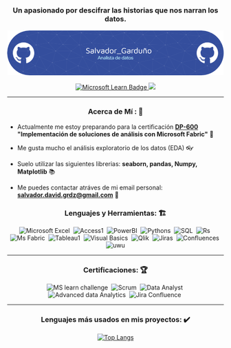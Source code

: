 
<div id="header" align="center">
  <h1 align="center">  </h1>
  <h3 align="center"> Un apasionado por descifrar las historias que nos narran los datos.</h3>
  
  ![Banner Portfolio](Banner_Portfolio.png)

<div id="badges" align="center">
  <a href="https://learn.microsoft.com/es-mx/users/salvadordavidgarduorodrguez-2279/" target="_blank">
    <img src="https://img.shields.io/badge/Mi%20perfil%20-%20wew?style=for-the-badge&logo=Microsoft&label=Microsoft%20Learn&labelColor=green&color=white"
      alt="Microsoft Learn Badge" />
  </a>
  <a href="https://www.linkedin.com/in/salvador-david-gardu%C3%B1o-rodr%C3%ADguez-b063a31bb/">
    <img src="https://img.shields.io/badge/Mi%20perfil%20-%20wew?style=for-the-badge&logo=linkedin&label=Linkedin&labelColor=blue&color=white" />
  </a>
  
  ---
  
  <h3> Acerca de Mí : 📑 </h3>
  
  <div align="left">
    
- Actualmente me estoy preparando para la certificación **[DP-600](https://learn.microsoft.com/es-es/credentials/certifications/exams/dp-600/) "Implementación de soluciones de análisis con Microsoft Fabric"** 🥇
    
- Me gusta mucho el análisis exploratorio de los datos (EDA) 👓
    
- Suelo utilizar las siguientes librerias: **seaborn, pandas, Numpy, Matplotlib** 📚
    
- Me puedes contactar atráves de mi email personal: **salvador.david.grdz@gmail.com** 📧
  
  </div>


<div align="center">
  <h3>Lenguajes y Herramientas: 🏗️</h3>
  <div>
      <img src="https://cdn4.iconfinder.com/data/icons/social-media-logos-6/512/79-excel-512.png" title="Excel" alt="Microsoft Excel"
      width="40" height="40" />&nbsp;
       <img src="https://cdn4.iconfinder.com/data/icons/social-media-logos-6/512/84-Access_microsoft_access-512.png" alt="Access1"
      width="40" height="40" />&nbsp;
      <img src="https://1000logos.net/wp-content/uploads/2022/08/Microsoft-Power-BI-Logo-2016.png" title="Power Bi" alt="PowerBI"
      width="40" height="40" />&nbsp;
      <img src="https://cdn3.iconfinder.com/data/icons/logos-and-brands-adobe/512/267_Python-512.png" title="Python" alt="Pythons"
      width="40" height="40" />&nbsp;
      <img src="https://cdn.icon-icons.com/icons2/2699/PNG/512/mysql_logo_icon_169941.png" title="Mysql" alt="SQL"
      width="40" height="40" />&nbsp;
      <img src="https://cdn4.iconfinder.com/data/icons/logos-and-brands/512/285_R_Project_logo-512.png" title="R" alt="Rs"
      width="40" height="40" />&nbsp;
      <img src="https://static.wikia.nocookie.net/logopedia/images/a/aa/Microsoft_Fabric_2023.svg/revision/latest?cb=20230528223239" title="Microsoft Fabric" alt="Ms Fabric"
      width="40" height="40" />&nbsp;
      <img src="https://cdn2.iconfinder.com/data/icons/mixd/512/3_tableau-512.png" title="Tableau" alt="Tableau1"
      width="40" height="40" />&nbsp;
       <img src="https://cdn3.iconfinder.com/data/icons/flat-design-spreadsheet-set-5/24/macros-vba-512.png" title="VBA" alt="Visual Basics"
      width="40" height="40" />&nbsp;
       <img src="https://static-00.iconduck.com/assets.00/file-type-qlikview-icon-512x497-sjcwjpwe.png" title="Qlikview" alt="Qlik"
      width="40" height="40" />&nbsp; 
       <img src="https://cdn.icon-icons.com/icons2/2699/PNG/512/atlassian_jira_logo_icon_170511.png" title="Jira" alt="Jiras"
      width="40" height="40" />&nbsp; 
       <img src="https://cdn.iconscout.com/icon/free/png-256/free-confluence-3628704-3029929.png?f=webp" title="Confluence" alt="Confluences"
      width="40" height="40" />&nbsp; 
      <img src="https://media.giphy.com/media/v1.Y2lkPTc5MGI3NjExdzM3eXNwdDg2NWRvZnNncmZleGUyaG80cWRya2lrN3F6cGo1anlybiZlcD12MV9pbnRlcm5hbF9naWZfYnlfaWQmY3Q9Zw/SvckSy7fFviqrq8ClF/giphy.gif" width="40" title="Bring data to me !" alt="uwu" />
  </div>

---

<div align="center">
  
  <h3> Certificaciones: 🏆 </h3>
  
  <div>
       <img src="https://image.email.microsoftemail.com/lib/feed1d7871600d/m/1/9dcadebe-400a-405c-878c-e53ae55fe3a2.png" title="IA skills challenge 2024" alt="MS learn challenge"
      width="40" height="40" />&nbsp;
        <img src="https://images.credly.com/size/110x110/images/f5cf37e4-6ebd-4067-96a9-b26d04f51ff7/CertiProf-Badge-LLL.png" title="Scrum Fundamentals" alt="Scrum"
      width="40" height="40" />&nbsp;
        <img src="https://images.credly.com/size/110x110/images/015364a4-c68c-4c42-8060-3553118f2ff0/image.png" title="Google Data Analyst" alt="Data Analyst"
      width="40" height="40" />&nbsp;
        <img src="https://images.credly.com/size/110x110/images/9267a387-1a51-4ebe-8c05-976a5ec4c3d0/image.png" title="Google Advanced Data Analytics" alt="Advanced data Analytics"
      width="40" height="40" />&nbsp;
        <img src="https://encrypted-tbn0.gstatic.com/images?q=tbn:ANd9GcTPMlje-VSrfPGzsEUYAyHWqxCLr0fg4oVU5q-dAo5yXA&s" title="Jira And Confluence Fundamentals" alt="Jira Confluence"
      width="40" height="40" />&nbsp;
    
  </div>
<div align="center">

---

<h3> Lenguajes más usados en mis proyectos: ✔️ </h3>

[![Top Langs](https://github-readme-stats.vercel.app/api/top-langs/?username=anuraghazra)](https://github.com/anuraghazra/github-readme-stats)

  </div>







